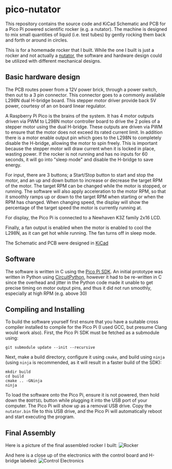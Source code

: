 # pico-nutator

This repository contains the source code and KiCad Schematic and PCB for a Pico
Pi powered scientific rocker (e.g. a nutator). The machine is designed to mix
small quantities of liquid (i.e. test tubes) by gently rocking them back and
forth or around in circles.

This is for a homemade rocker that I built. While the one I built is just a
rocker and not actually a [nutator](https://en.wikipedia.org/wiki/Nutation),
the software and hardware design could be utilized with different mechanical
designs.

## Basic hardware design

The PCB routes power from a 12V power brick, through a power switch, then out
to a 3 pin connector. This connector goes to a commonly available L298N dual
H-bridge board. This stepper motor driver provide back 5V power, courtesy of an
on board linear regulator.

A Raspberry Pi Pico is the brains of the system. It has 4 motor outputs driven
via PWM to L298N motor controller board to drive the 2 poles of a stepper motor
using the dual H-bridge. These outputs are driven via PWM to ensure that the
motor does not exceed its rated current limit. In addition there is a motor
enable output pin which goes to the L298N to completely disable the H-bridge,
allowing the motor to spin freely. This is important because the stepper motor
will draw current when it is locked in place, wasting power. If the rocker is
not running and has no inputs for 60 seconds, it will go into "sleep mode" and
disable the H-bridge to save energy.

For input, there are 3 buttons; a Start/Stop button to start and stop the
motor, and an up and down button to increase or decrease the target RPM of the
motor. The target RPM can be changed while the motor is stopped, or running.
The software will also apply acceleration to the motor RPM, so that it smoothly
ramps up or down to the target RPM when starting or when the RPM has changed.
When changing speed, the display will show the percentage of the target speed
the motor is currently running at.

For display, the Pico Pi is connected to a Newhaven K3Z family 2x16 LCD.

Finally, a fan output is enabled when the motor is enabled to cool the L298N,
as it can get hot while running. The fan turns off in sleep mode.

The Schematic and PCB were designed in [KiCad](https://www.kicad.org/)

## Software

The software is written in C using the [Pico Pi SDK](https://www.raspberrypi.com/documentation/pico-sdk/).
An initial prototype was written in Python using
[CircuitPython](https://circuitpython.org/), however it had to be re-written in
C since the overhead and jitter in the Python code made it unable to get
precise timing on motor output pins, and thus it did not run smoothly,
especially at high RPM (e.g. above 30)

## Compiling and Installing

To build the software yourself first ensure that you have a suitable cross
compiler installed to compile for the Pico Pi (I used GCC, but presume Clang
would work also). First, the Pico Pi SDK must be fetched as a submodule using:

```shell
git submodule update --init --recursive
```

Next, make a build directory, configure it using `cmake`, and build using
`ninja` (using `ninja` is recommended, as it will result in a faster build of
the SDK):

```shell
mkdir build
cd build
cmake .. -GNinja
ninja
```

To load the software onto the Pico Pi, ensure it is not powered, then hold down
the `BOOTSEL` button while plugging it into the USB port of your computer. The
Pico Pi will show up as a removal USB drive. Copy the `nutator.bin` file to
this USB drive, and the Pico Pi will automatically reboot and start executing
the program.


## Final Assembly

Here is a picture of the final assembled rocker I built:
![Rocker](./images/rocker.png)

And here is a close up of the electronics with the control board and H-bridge
labeled:
![Control Electronics](./images/control.png)
